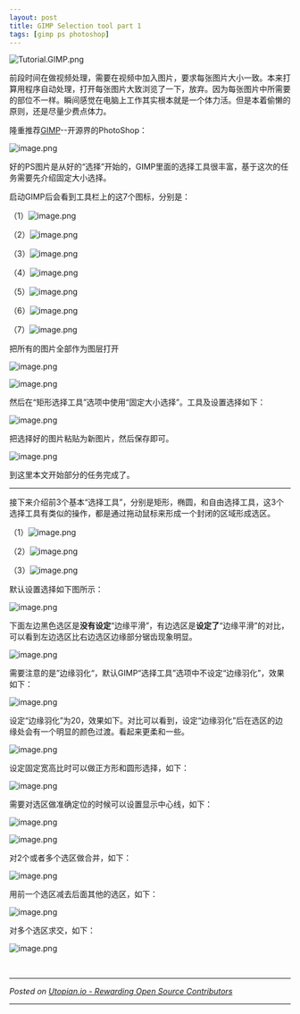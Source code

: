 ```yaml
---
layout: post
title: GIMP Selection tool part 1
tags: [gimp ps photoshop]
---
```


![Tutorial.GIMP.png](https://res.cloudinary.com/hpiynhbhq/image/upload/v1511486986/feaponrcwwtwu0vmiizt.png)

前段时间在做视频处理，需要在视频中加入图片，要求每张图片大小一致。本来打算用程序自动处理，打开每张图片大致浏览了一下，放弃。因为每张图片中所需要的部位不一样。瞬间感觉在电脑上工作其实根本就是一个体力活。但是本着偷懒的原则，还是尽量少费点体力。

隆重推荐[GIMP](https://www.gimp.org)--开源界的PhotoShop：

![image.png](https://res.cloudinary.com/hpiynhbhq/image/upload/v1511494245/gvrsurkb1g8vj9usedkh.png)

好的PS图片是从好的“选择”开始的，GIMP里面的选择工具很丰富，基于这次的任务需要先介绍固定大小选择。

启动GIMP后会看到工具栏上的这7个图标，分别是：

（1）![image.png](https://res.cloudinary.com/hpiynhbhq/image/upload/v1511611095/yhtgks6ibt5sikcbji4f.png)

（2）![image.png](https://res.cloudinary.com/hpiynhbhq/image/upload/v1511611168/yigpxspfrxfcqgb6vcxg.png)

（3）![image.png](https://res.cloudinary.com/hpiynhbhq/image/upload/v1511611221/gtg9ujgmsdtw2nrn3qff.png)

（4）![image.png](https://res.cloudinary.com/hpiynhbhq/image/upload/v1511611282/xwu76odhxpvjsxrj45oc.png)

（5）![image.png](https://res.cloudinary.com/hpiynhbhq/image/upload/v1511611442/abko0tgtuyfbseblhwiv.png)

（6）![image.png](https://res.cloudinary.com/hpiynhbhq/image/upload/v1511611489/vkauoqtr5krm1pjrmtit.png)

（7）![image.png](https://res.cloudinary.com/hpiynhbhq/image/upload/v1511611539/albyhplfavlil4dqqlaj.png)

把所有的图片全部作为图层打开

![image.png](https://res.cloudinary.com/hpiynhbhq/image/upload/v1511583815/uxsb1mtrnpfdu4gbcnrt.png)

![image.png](https://res.cloudinary.com/hpiynhbhq/image/upload/v1511584090/ix5pf7gywdjga8riyzk8.png)

然后在“矩形选择工具”选项中使用“固定大小选择”。工具及设置选择如下：

![image.png](https://res.cloudinary.com/hpiynhbhq/image/upload/v1511512197/znieeqazfnbfvtr9ndkp.png)

把选择好的图片粘贴为新图片，然后保存即可。

![image.png](https://res.cloudinary.com/hpiynhbhq/image/upload/v1511584538/egwnfypvhjyvglf5vacr.png)

到这里本文开始部分的任务完成了。

***


接下来介绍前3个基本“选择工具”，分别是矩形，椭圆，和自由选择工具，这3个选择工具有类似的操作，都是通过拖动鼠标来形成一个封闭的区域形成选区。

（1）![image.png](https://res.cloudinary.com/hpiynhbhq/image/upload/v1511492365/xdo4myzu94rh86vxkvgm.png)

（2）![image.png](https://res.cloudinary.com/hpiynhbhq/image/upload/v1511492395/b1dcfj11s1gn0ygdngpj.png)

（3）![image.png](https://res.cloudinary.com/hpiynhbhq/image/upload/v1511492426/mefasqmnofkggryo6eqd.png)

默认设置选择如下图所示：

![image.png](https://res.cloudinary.com/hpiynhbhq/image/upload/v1511585306/kvzipeysctpwppz0gw15.png)

下面左边黑色选区是**没有设定**“边缘平滑”，有边选区是**设定了**“边缘平滑”的对比，可以看到左边选区比右边选区边缘部分锯齿现象明显。

![image.png](https://res.cloudinary.com/hpiynhbhq/image/upload/v1511662584/gcvbdxoaj0qs5ygv3uw3.png)

需要注意的是”边缘羽化“，默认GIMP“选择工具”选项中不设定“边缘羽化”，效果如下：

![image.png](https://res.cloudinary.com/hpiynhbhq/image/upload/v1511585671/f1iuuvnjtdswzvff5bra.png)

设定“边缘羽化”为20，效果如下。对比可以看到，设定“边缘羽化”后在选区的边缘处会有一个明显的颜色过渡。看起来更柔和一些。

![image.png](https://res.cloudinary.com/hpiynhbhq/image/upload/v1511587545/b92tjreiszrpghns1rqn.png)

设定固定宽高比时可以做正方形和圆形选择，如下：

![image.png](https://res.cloudinary.com/hpiynhbhq/image/upload/v1511612158/gwg1o3biubbiacoxxujb.png)

需要对选区做准确定位的时候可以设置显示中心线，如下：

![image.png](https://res.cloudinary.com/hpiynhbhq/image/upload/v1511612399/gh6y6zqiqvepujk4zmrt.png)

![image.png](https://res.cloudinary.com/hpiynhbhq/image/upload/v1511612454/fjuxafc2pzyetffzfsma.png)

对2个或者多个选区做合并，如下：

![image.png](https://res.cloudinary.com/hpiynhbhq/image/upload/v1511612606/gtslh3nl9emttzgze5hc.png)

用前一个选区减去后面其他的选区，如下：

![image.png](https://res.cloudinary.com/hpiynhbhq/image/upload/v1511612735/usone1kzdi7zwy3jicfg.png)

对多个选区求交，如下：

![image.png](https://res.cloudinary.com/hpiynhbhq/image/upload/v1511612824/avdvzcyunupsmu4f0sfy.png)

<br /><hr/><em>Posted on <a href="https://utopian.io/utopian-io/@alanzheng/gimp-1">Utopian.io -  Rewarding Open Source Contributors</a></em><hr/>